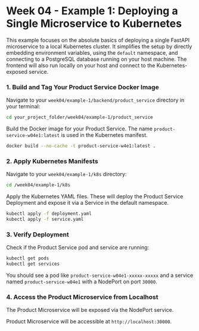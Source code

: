 # Week 04 - Example 1: Deploying a Single Microservice to Kubernetes

This example focuses on the absolute basics of deploying a single FastAPI microservice to a local Kubernetes cluster. It simplifies the setup by directly embedding environment variables, using the `default` namespace, and connecting to a PostgreSQL database running on your host machine. The frontend will also run locally on your host and connect to the Kubernetes-exposed service.

### 1. Build and Tag Your Product Service Docker Image

Navigate to your `week04/example-1/backend/product_service` directory in your terminal:

```bash
cd your_project_folder/week04/example-1/product_service
```

Build the Docker image for your Product Service. The name `product-service-w04e1:latest` is used in the Kubernetes manifest.

```bash
docker build --no-cache -t product-service-w4e1:latest .
```

### 2. Apply Kubernetes Manifests

Navigate to your `week04/example-1/k8s` directory:

```bash
cd /week04/example-1/k8s
```

Apply the Kubernetes YAML files. These will deploy the Product Service Deployment and expose it via a Service in the default namespace.

```bash
kubectl apply -f deployment.yaml
kubectl apply -f service.yaml
```

### 3. Verify Deployment

Check if the Product Service pod and service are running:

```bash
kubectl get pods
kubectl get services
```

You should see a pod like `product-service-w04e1-xxxxx-xxxxx` and a service named `product-service-w04e1` with a NodePort on port `30000`.

### 4. Access the Product Microservice from Localhost

The Product Microservice will be exposed via the NodePort service.

Product Microservice will be accessible at `http://localhost:30000`.
